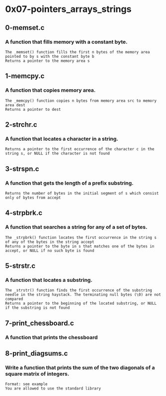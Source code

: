 # 0x07-pointers_arrays_strings
## 0-memset.c
### A function that fills memory with a constant byte.

    The _memset() function fills the first n bytes of the memory area pointed to by s with the constant byte b
    Returns a pointer to the memory area s

## 1-memcpy.c
### A function that copies memory area.

    The _memcpy() function copies n bytes from memory area src to memory area dest
    Returns a pointer to dest

## 2-strchr.c
### A function that locates a character in a string.

    Returns a pointer to the first occurrence of the character c in the string s, or NULL if the character is not found

## 3-strspn.c
### A function that gets the length of a prefix substring.

    Returns the number of bytes in the initial segment of s which consist only of bytes from accept

## 4-strpbrk.c
### A function that searches a string for any of a set of bytes.

    The _strpbrk() function locates the first occurrence in the string s of any of the bytes in the string accept
    Returns a pointer to the byte in s that matches one of the bytes in accept, or NULL if no such byte is found

## 5-strstr.c
### A function that locates a substring.

    The _strstr() function finds the first occurrence of the substring needle in the string haystack. The terminating null bytes (\0) are not compared
    Returns a pointer to the beginning of the located substring, or NULL if the substring is not found

## 7-print_chessboard.c
### A function that prints the chessboard

## 8-print_diagsums.c
### Write a function that prints the sum of the two diagonals of a square matrix of integers.

    Format: see example
    You are allowed to use the standard library
